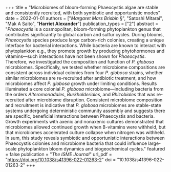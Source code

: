 +++
title = "Microbiomes of bloom-forming Phaeocystis algae are stable and consistently recruited, with both symbiotic and opportunistic modes"
date = 2022-01-01
authors = ["*Margaret Mars Brisbin* §", "Satoshi Mitarai", "Mak A Saito", "**Harriet Alexander**"]
publication_types = ["2"]
abstract = "*Phaeocystis* is a cosmopolitan, bloom-forming phytoplankton genus that contributes significantly to global carbon and sulfur cycles. During blooms, *Phaeocystis* species produce large carbon-rich colonies, creating a unique interface for bacterial interactions. While bacteria are known to interact with phytoplankton e.g., they promote growth by producing phytohormones and vitamins—such interactions have not been shown for *Phaeocystis*. Therefore, we investigated the composition and function of *P. globosa* microbiomes. Specifically, we tested whether microbiome compositions are consistent across individual colonies from four *P. globosa* strains, whether similar microbiomes are re-recruited after antibiotic treatment, and how microbiomes affect *P. globosa* growth under limiting conditions. Results illuminated a core colonial *P. globosa* microbiome—including bacteria from the orders *Alteromonadales*, *Burkholderiales*, and *Rhizobiales* that was re-recruited after microbiome disruption. Consistent microbiome composition and recruitment is indicative that *P. globosa* microbiomes are stable-state systems undergoing deterministic community assembly and suggests there are specific, beneficial interactions between Phaeocystis and bacteria. Growth experiments with axenic and nonaxenic cultures demonstrated that microbiomes allowed continued growth when B-vitamins were withheld, but that microbiomes accelerated culture collapse when nitrogen was withheld. In sum, this study reveals symbiotic and opportunistic interactions between Phaeocystis colonies and microbiome bacteria that could influence large-scale phytoplankton bloom dynamics and biogeochemical cycles."
featured = false
publication = "*The ISME Journal*"
url_pdf = "https://doi.org/10.1038/s41396-022-01263-2"
doi = "10.1038/s41396-022-01263-2"
+++

